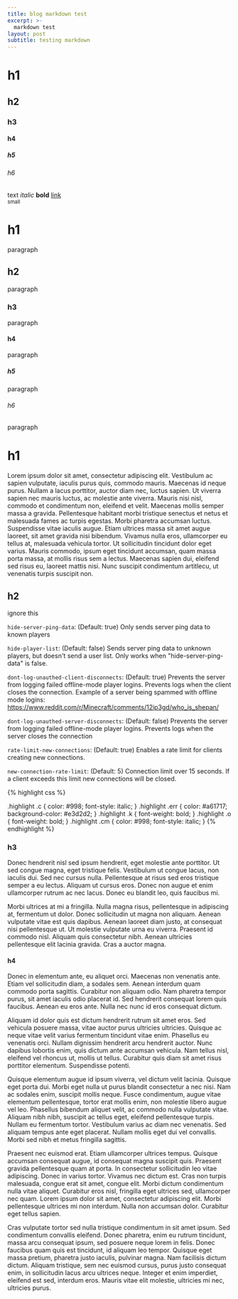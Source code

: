 ```yaml
---
title: blog markdown test
excerpt: >-
  markdown test
layout: post
subtitle: testing markdown
---
```


# h1
## h2
### h3
#### h4
##### h5
###### h6

text *italic* **bold** [link](//)  
<small>small</small>

# h1
paragraph
## h2
paragraph
### h3
paragraph
#### h4
paragraph
##### h5
paragraph
###### h6
paragraph  

# h1

Lorem ipsum dolor sit amet, consectetur adipiscing elit. Vestibulum ac sapien vulputate, iaculis purus quis, commodo mauris. Maecenas id neque purus. Nullam a lacus porttitor, auctor diam nec, luctus sapien. Ut viverra sapien nec mauris luctus, ac molestie ante viverra. Mauris nisi nisl, commodo et condimentum non, eleifend et velit. Maecenas mollis semper massa a gravida. Pellentesque habitant morbi tristique senectus et netus et malesuada fames ac turpis egestas. Morbi pharetra accumsan luctus. Suspendisse vitae iaculis augue. Etiam ultrices massa sit amet augue laoreet, sit amet gravida nisi bibendum. Vivamus nulla eros, ullamcorper eu tellus at, malesuada vehicula tortor. Ut sollicitudin tincidunt dolor eget varius. Mauris commodo, ipsum eget tincidunt accumsan, quam massa porta massa, at mollis risus sem a lectus. Maecenas sapien dui, eleifend sed risus eu, laoreet mattis nisi. Nunc suscipit condimentum artitlecu, ut venenatis turpis suscipit non.

## h2
ignore this

`hide-server-ping-data`: (Default: true) Only sends server ping data to known players

`hide-player-list`: (Default: false) Sends server ping data to unknown players, but doesn't send a user list. Only works when "hide-server-ping-data" is false.

`dont-log-unauthed-client-disconnects`: (Default: true) Prevents the server from logging failed offline-mode player logins. Prevents logs when the client closes the connection. Example of a server being spammed with offline mode logins: https://www.reddit.com/r/Minecraft/comments/12ip3gd/who_is_shepan/

`dont-log-unauthed-server-disconnects`: (Default: false) Prevents the server from logging failed offline-mode player logins. Prevents logs when the server closes the connection

`rate-limit-new-connections`: (Default: true) Enables a rate limit for clients creating new connections. 

`new-connection-rate-limit`: (Default: 5) Connection limit over 15 seconds. If a client exceeds this limit new connections will be closed.

  
{% highlight css %}

.highlight .c {
  color: #998;
  font-style: italic;
}
.highlight .err {
  color: #a61717;
  background-color: #e3d2d2;
}
.highlight .k {
  font-weight: bold;
}
.highlight .o {
  font-weight: bold;
}
.highlight .cm {
  color: #998;
  font-style: italic;
}
{% endhighlight %}


### h3

Donec hendrerit nisl sed ipsum hendrerit, eget molestie ante porttitor. Ut sed congue magna, eget tristique felis. Vestibulum ut congue lacus, non iaculis dui. Sed nec cursus nulla. Pellentesque at risus sed eros tristique semper a eu lectus. Aliquam ut cursus eros. Donec non augue et enim ullamcorper rutrum ac nec lacus. Donec eu blandit leo, quis faucibus mi.

Morbi ultrices at mi a fringilla. Nulla magna risus, pellentesque in adipiscing at, fermentum ut dolor. Donec sollicitudin ut magna non aliquam. Aenean vulputate vitae est quis dapibus. Aenean laoreet diam justo, at consequat nisi pellentesque ut. Ut molestie vulputate urna eu viverra. Praesent id commodo nisl. Aliquam quis consectetur nibh. Aenean ultricies pellentesque elit lacinia gravida. Cras a auctor magna.

#### h4

Donec in elementum ante, eu aliquet orci. Maecenas non venenatis ante. Etiam vel sollicitudin diam, a sodales sem. Aenean interdum quam commodo porta sagittis. Curabitur non aliquam odio. Nam pharetra tempor purus, sit amet iaculis odio placerat id. Sed hendrerit consequat lorem quis faucibus. Aenean eu eros ante. Nulla nec nunc id eros consequat dictum.

Aliquam id dolor quis est dictum hendrerit rutrum sit amet eros. Sed vehicula posuere massa, vitae auctor purus ultricies ultricies. Quisque ac neque vitae velit varius fermentum tincidunt vitae enim. Phasellus eu venenatis orci. Nullam dignissim hendrerit arcu hendrerit auctor. Nunc dapibus lobortis enim, quis dictum ante accumsan vehicula. Nam tellus nisl, eleifend vel rhoncus ut, mollis ut tellus. Curabitur quis diam sit amet risus porttitor elementum. Suspendisse potenti.

Quisque elementum augue id ipsum viverra, vel dictum velit lacinia. Quisque eget porta dui. Morbi eget nulla ut purus blandit consectetur a nec nisi. Nam ac sodales enim, suscipit mollis neque. Fusce condimentum, augue vitae elementum pellentesque, tortor erat mollis enim, non molestie libero augue vel leo. Phasellus bibendum aliquet velit, ac commodo nulla vulputate vitae. Aliquam nibh nibh, suscipit ac tellus eget, eleifend pellentesque turpis. Nullam eu fermentum tortor. Vestibulum varius ac diam nec venenatis. Sed aliquam tempus ante eget placerat. Nullam mollis eget dui vel convallis. Morbi sed nibh et metus fringilla sagittis.

Praesent nec euismod erat. Etiam ullamcorper ultrices tempus. Quisque accumsan consequat augue, id consequat magna suscipit quis. Praesent gravida pellentesque quam at porta. In consectetur sollicitudin leo vitae adipiscing. Donec in varius tortor. Vivamus nec dictum est. Cras non turpis malesuada, congue erat sit amet, congue elit. Morbi dictum condimentum nulla vitae aliquet. Curabitur eros nisl, fringilla eget ultrices sed, ullamcorper nec quam. Lorem ipsum dolor sit amet, consectetur adipiscing elit. Morbi pellentesque ultrices mi non interdum. Nulla non accumsan dolor. Curabitur eget tellus sapien.

Cras vulputate tortor sed nulla tristique condimentum in sit amet ipsum. Sed condimentum convallis eleifend. Donec pharetra, enim eu rutrum tincidunt, massa arcu consequat ipsum, sed posuere neque lorem in felis. Donec faucibus quam quis est tincidunt, id aliquam leo tempor. Quisque eget massa pretium, pharetra justo iaculis, pulvinar magna. Nam facilisis dictum dictum. Aliquam tristique, sem nec euismod cursus, purus justo consequat enim, in sollicitudin lacus arcu ultrices neque. Integer et enim imperdiet, eleifend est sed, interdum eros. Mauris vitae elit molestie, ultricies mi nec, ultricies purus.
